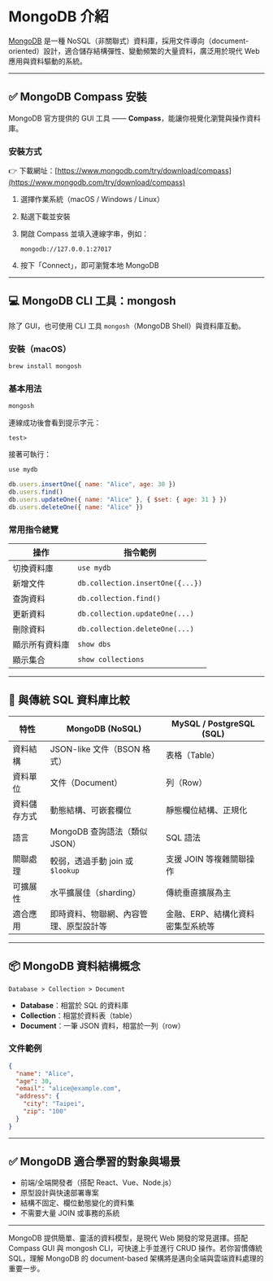 # MongoDB 介紹

[MongoDB](https://www.mongodb.com/) 是一種 NoSQL（非關聯式）資料庫，採用文件導向（document-oriented）設計，適合儲存結構彈性、變動頻繁的大量資料，廣泛用於現代 Web 應用與資料驅動的系統。

---

## ✅ MongoDB Compass 安裝

MongoDB 官方提供的 GUI 工具 —— **Compass**，能讓你視覺化瀏覽與操作資料庫。

### 安裝方式

👉 下載網址：[https://www.mongodb.com/try/download/compass](https://www.mongodb.com/try/download/compass)

1. 選擇作業系統（macOS / Windows / Linux）
2. 點選下載並安裝
3. 開啟 Compass 並填入連線字串，例如：

   ```
   mongodb://127.0.0.1:27017
   ```
4. 按下「Connect」，即可瀏覽本地 MongoDB

---

## 💻 MongoDB CLI 工具：mongosh

除了 GUI，也可使用 CLI 工具 `mongosh`（MongoDB Shell）與資料庫互動。

### 安裝（macOS）

```bash
brew install mongosh
```

### 基本用法

```bash
mongosh
```

連線成功後會看到提示字元：

```
test>
```

接著可執行：

```js
use mydb

db.users.insertOne({ name: "Alice", age: 30 })
db.users.find()
db.users.updateOne({ name: "Alice" }, { $set: { age: 31 } })
db.users.deleteOne({ name: "Alice" })
```

### 常用指令總覽

| 操作      | 指令範例                             |
| ------- | -------------------------------- |
| 切換資料庫   | `use mydb`                       |
| 新增文件    | `db.collection.insertOne({...})` |
| 查詢資料    | `db.collection.find()`           |
| 更新資料    | `db.collection.updateOne(...)`   |
| 刪除資料    | `db.collection.deleteOne(...)`   |
| 顯示所有資料庫 | `show dbs`                       |
| 顯示集合    | `show collections`               |

---

## 🧠 與傳統 SQL 資料庫比較

| 特性     | MongoDB (NoSQL)          | MySQL / PostgreSQL (SQL) |
| ------ | ------------------------ | ------------------------ |
| 資料結構   | JSON-like 文件（BSON 格式）    | 表格（Table）                |
| 資料單位   | 文件（Document）             | 列（Row）                   |
| 資料儲存方式 | 動態結構、可嵌套欄位               | 靜態欄位結構、正規化               |
| 語言     | MongoDB 查詢語法（類似 JSON）    | SQL 語法                   |
| 關聯處理   | 較弱，透過手動 join 或 `$lookup` | 支援 JOIN 等複雜關聯操作          |
| 可擴展性   | 水平擴展佳（sharding）          | 傳統垂直擴展為主                 |
| 適合應用   | 即時資料、物聯網、內容管理、原型設計等      | 金融、ERP、結構化資料密集型系統等       |

---

## 📦 MongoDB 資料結構概念

```
Database > Collection > Document
```

* **Database**：相當於 SQL 的資料庫
* **Collection**：相當於資料表（table）
* **Document**：一筆 JSON 資料，相當於一列（row）

### 文件範例

```json
{
  "name": "Alice",
  "age": 30,
  "email": "alice@example.com",
  "address": {
    "city": "Taipei",
    "zip": "100"
  }
}
```

---

## ✅ MongoDB 適合學習的對象與場景

* 前端/全端開發者（搭配 React、Vue、Node.js）
* 原型設計與快速部署專案
* 結構不固定、欄位動態變化的資料集
* 不需要大量 JOIN 或事務的系統

---

MongoDB 提供簡單、靈活的資料模型，是現代 Web 開發的常見選擇。搭配 Compass GUI 與 mongosh CLI，可快速上手並進行 CRUD 操作。若你習慣傳統 SQL，理解 MongoDB 的 document-based 架構將是邁向全端與雲端資料處理的重要一步。
